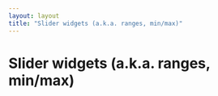 ```yaml
---
layout: layout
title: "Slider widgets (a.k.a. ranges, min/max)"
---
```


# Slider widgets (a.k.a. ranges, min/max)



